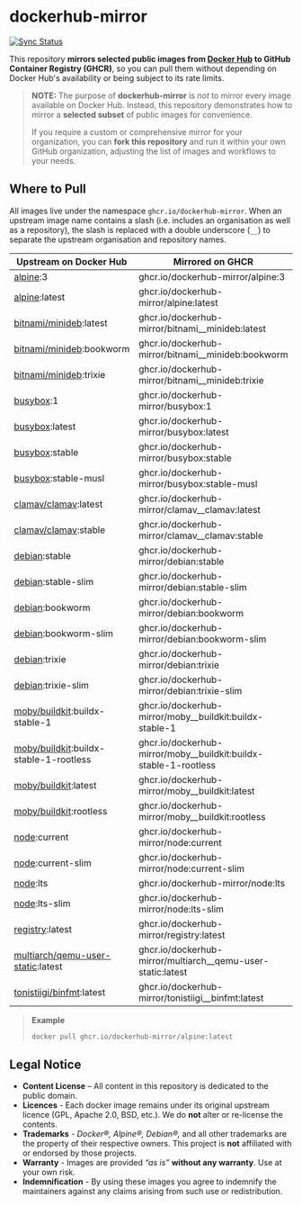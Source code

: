 # dockerhub-mirror

[![Sync Status](https://github.com/dockerhub-mirror/dockerhub-mirror/actions/workflows/mirror-images.yml/badge.svg)](https://github.com/dockerhub-mirror/dockerhub-mirror/actions/workflows/mirror-images.yml)

This repository **mirrors selected public images from [Docker Hub](https://hub.docker.com/) to GitHub Container Registry (GHCR)**,
so you can pull them without depending on Docker Hub's availability or being subject to its rate limits.

> **NOTE:** The purpose of **dockerhub-mirror** is _not_ to mirror every image available on Docker Hub.
> Instead, this repository demonstrates how to mirror a **selected subset** of public images for convenience.
>
> If you require a custom or comprehensive mirror for your organization, you can **fork this repository**
> and run it within your own GitHub organization, adjusting the list of images and workflows to your needs.

## Where to Pull

All images live under the namespace `ghcr.io/dockerhub-mirror`.
When an upstream image name contains a slash (i.e. includes an organisation as well as a repository),
the slash is replaced with a double underscore (`__`) to separate the upstream organisation and repository names.

| Upstream on Docker Hub                      | Mirrored on GHCR
| ------------------------------------------- | ----------------
| [alpine](https://hub.docker.com/_/alpine):3      | ghcr.io/dockerhub-mirror/alpine:3
| [alpine](https://hub.docker.com/_/alpine):latest | ghcr.io/dockerhub-mirror/alpine:latest
| [bitnami/minideb](https://hub.docker.com/r/bitnami/minideb):latest   | ghcr.io/dockerhub-mirror/bitnami__minideb:latest
| [bitnami/minideb](https://hub.docker.com/r/bitnami/minideb):bookworm | ghcr.io/dockerhub-mirror/bitnami__minideb:bookworm
| [bitnami/minideb](https://hub.docker.com/r/bitnami/minideb):trixie   | ghcr.io/dockerhub-mirror/bitnami__minideb:trixie
| [busybox](https://hub.docker.com/_/busybox):1           | ghcr.io/dockerhub-mirror/busybox:1
| [busybox](https://hub.docker.com/_/busybox):latest      | ghcr.io/dockerhub-mirror/busybox:latest
| [busybox](https://hub.docker.com/_/busybox):stable      | ghcr.io/dockerhub-mirror/busybox:stable
| [busybox](https://hub.docker.com/_/busybox):stable-musl | ghcr.io/dockerhub-mirror/busybox:stable-musl
| [clamav/clamav](https://hub.docker.com/r/clamav/clamav):latest | ghcr.io/dockerhub-mirror/clamav__clamav:latest
| [clamav/clamav](https://hub.docker.com/r/clamav/clamav):stable | ghcr.io/dockerhub-mirror/clamav__clamav:stable
| [debian](https://hub.docker.com/_/debian):stable        | ghcr.io/dockerhub-mirror/debian:stable
| [debian](https://hub.docker.com/_/debian):stable-slim   | ghcr.io/dockerhub-mirror/debian:stable-slim
| [debian](https://hub.docker.com/_/debian):bookworm      | ghcr.io/dockerhub-mirror/debian:bookworm
| [debian](https://hub.docker.com/_/debian):bookworm-slim | ghcr.io/dockerhub-mirror/debian:bookworm-slim
| [debian](https://hub.docker.com/_/debian):trixie        | ghcr.io/dockerhub-mirror/debian:trixie
| [debian](https://hub.docker.com/_/debian):trixie-slim   | ghcr.io/dockerhub-mirror/debian:trixie-slim
| [moby/buildkit](https://hub.docker.com/r/moby/buildkit):buildx-stable-1          | ghcr.io/dockerhub-mirror/moby__buildkit:buildx-stable-1
| [moby/buildkit](https://hub.docker.com/r/moby/buildkit):buildx-stable-1-rootless | ghcr.io/dockerhub-mirror/moby__buildkit:buildx-stable-1-rootless
| [moby/buildkit](https://hub.docker.com/r/moby/buildkit):latest                   | ghcr.io/dockerhub-mirror/moby__buildkit:latest
| [moby/buildkit](https://hub.docker.com/r/moby/buildkit):rootless                 | ghcr.io/dockerhub-mirror/moby__buildkit:rootless
| [node](https://hub.docker.com/_/node):current      | ghcr.io/dockerhub-mirror/node:current
| [node](https://hub.docker.com/_/node):current-slim | ghcr.io/dockerhub-mirror/node:current-slim
| [node](https://hub.docker.com/_/node):lts          | ghcr.io/dockerhub-mirror/node:lts
| [node](https://hub.docker.com/_/node):lts-slim     | ghcr.io/dockerhub-mirror/node:lts-slim
| [registry](https://hub.docker.com/_/registry):latest | ghcr.io/dockerhub-mirror/registry:latest
| [multiarch/qemu-user-static](https://hub.docker.com/r/multiarch/qemu-user-static):latest | ghcr.io/dockerhub-mirror/multiarch__qemu-user-static:latest
| [tonistiigi/binfmt](https://hub.docker.com/r/tonistiigi/binfmt):latest | ghcr.io/dockerhub-mirror/tonistiigi__binfmt:latest

> **Example**
>
> ```bash
> docker pull ghcr.io/dockerhub-mirror/alpine:latest
> ```


## Legal Notice

* **Content License** – All content in this repository is dedicated to the public domain.
* **Licences** - Each docker image remains under its original upstream licence (GPL, Apache 2.0, BSD, etc.). We do **not** alter or re-license the contents.
* **Trademarks** - *Docker®, Alpine®, Debian®,* and all other trademarks are the property of their respective owners. This project is **not** affiliated with or endorsed by those projects.
* **Warranty** - Images are provided *“as is”* **without any warranty**. Use at your own risk.
* **Indemnification** - By using these images you agree to indemnify the maintainers against any claims arising from such use or redistribution.
